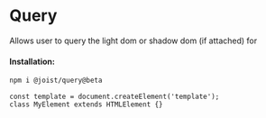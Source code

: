 # Query

Allows user to query the light dom or shadow dom (if attached) for

#### Installation:

```BASH
npm i @joist/query@beta
```

```TS
const template = document.createElement('template');
class MyElement extends HTMLElement {}
```
